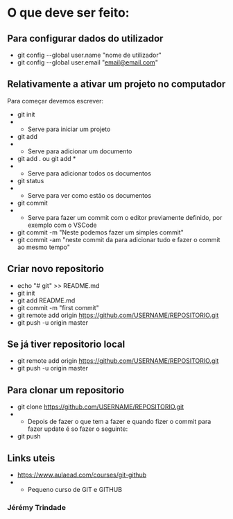 # O que deve ser feito:
## Para configurar dados do utilizador

- git config --global user.name "nome de utilizador"
- git config --global user.email "email@email.com"

## Relativamente a ativar um projeto no computador
Para começar devemos escrever:
- git init
- - Serve para iniciar um projeto
- git add
- - Serve para adicionar um documento
- git add . ou git add *
- - Serve para adicionar todos os documentos
- git status
- - Serve para ver como estão os documentos
- git commit
- - Serve para fazer um commit com o editor previamente definido, por exemplo com o VSCode
- git commit -m "Neste podemos fazer um simples commit"
- git commit -am "neste commit da para adicionar tudo e fazer o commit ao mesmo tempo"

## Criar novo repositorio
- echo "# git" >> README.md
- git init
- git add README.md
- git commit -m "first commit"
- git remote add origin https://github.com/USERNAME/REPOSITORIO.git
- git push -u origin master

## Se já tiver repositorio local
- git remote add origin https://github.com/USERNAME/REPOSITORIO.git
- git push -u origin master

## Para clonar um repositorio
- git clone https://github.com/USERNAME/REPOSITORIO.git
- - Depois de fazer o que tem a fazer e quando fizer o commit para fazer update é so fazer o seguinte:
- git push

## Links uteis
- https://www.aulaead.com/courses/git-github
- - Pequeno curso de GIT e GITHUB

### Jérémy Trindade